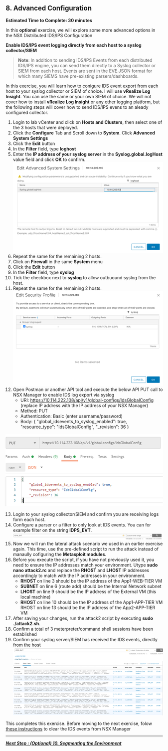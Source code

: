 
## 8. Advanced Configuration
**Estimated Time to Complete: 30 minutes**

In this **optional** exercise, we will explore some more advanced options in the NSX Distributed IDS/IPS Configuration

**Enable IDS/IPS event logging directly from each host to a syslog collector/SIEM**

> **Note**: In addition to sending IDS/IPS Events from each distributed IDS/IPS engine, you can send them directly to a Syslog collector or SIEM from each host. Events are sent in the EVE.JSON format for which many SIEMS have pre-existing parsers/dashboards. 

In this exercise, you will learn how to conigure IDS event export from each host to your syslog collector or SIEM of choice. I will use **vRealize Log Insight**. You can use the same or your own SIEM of choice.
We will not cover how to install **vRealize Log Insight** or any other logging platform, but the following steps will cover how to send IDS/IPS evens to an aleady configured collector.

1. Login to lab vCenter and click on **Hosts and Clusters**, then select one of the 3 hosts that were deployed.
2. Click the **Configure** Tab and Scroll down to **System**. Click **Advanced System Settings**
3. Click the **Edit** button
4. In the **Filter** field, type **loghost**
5. Enter the **IP address of your syslog server** in the **Syslog.global.logHost** value field and click **OK** to confirm.
![](assets/images/IDPS_POC_23.PNG)
6. Repeat the same for the remaining 2 hosts.
7. Click on **Firewall** in the same **System** menu
8. Click the **Edit** button
9. In the **Filter** field, type **syslog**
10. Tick the checkbox next to **syslog** to allow outbuound syslog from the host.
11. Repeat the same for the remaining 2 hosts.
![](assets/images/IDPS_POC_24.PNG)
12. Open Postman or another API tool and execute the below API PUT call to NSX Manager to enable IDS log export via syslog
    * URI: https://10.114.222.108/api/v1/global-configs/IdsGlobalConfig (replace IP address with the IP address of your NSX Manager)
    * Method: PUT
	* Authentication: Basic (enter username/password)
	* Body: 
	{
    "global_idsevents_to_syslog_enabled": true,
    "resource_type": "IdsGlobalConfig",
    "_revision": 36
   }

![](assets/images/IDPS_POC_62.PNG)

13. Login to your syslog collector/SIEM and confirm you are receiving logs form each host.
14. Configure a parser or a filter to only look at IDS events. You can for example filter on the string **IDPS_EVT**. 
![](assets/images/IDPS_POC_25.PNG)
15. Now we will run the lateral attack scenario we used in an earlier exercise again. This time, use the pre-defined script to run the attack instead of manaully cofiguring the **Metasploit modules**.
16. Before you execute the script, if you have not previously used it, you need to ensure the IP addresses match your environment.  Utype **sudo nano attack2.rc** and replace the **RHOST** and **LHOST** IP addresses accordingly to match with the IP addresses in your environment. 
    * **RHOST** on line 3 should be the IP address of the App1-WEB-TIER VM 
    * **SUBNET** on line 6 (route add) should be the Internal Network subnet 
    * **LHOST** on line 9 should be the IP address of the External VM (this local machine) 
    * **RHOST** on line 10 should be the IP address of the App1-APP-TIER VM RHOST on line 13 should be the IP address of the App2-APP-TIER VM
17. After saving your changes, run the attack2 script by executing **sudo ./attack2.sh**.
18. Confirm a total of 3 meterpreter/command shell sessions have been established
19. Confirm your syslog server/SIEM has received the IDS events, directly from the host
![](assets/images/IDPS_POC_26.PNG)

This completes this exercise. Before moving to the next exercise, folow [these instructions](/docs/ClearingIDSEvents.md) to clear the IDS events from NSX Manager

---

[***Next Step : (Optional) 10. Segmenting the Environment***](10-Segmentation.md)
